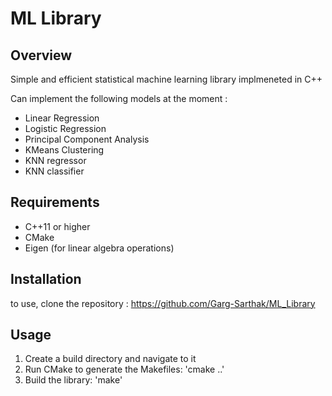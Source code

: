 # ML Library

## Overview
Simple and efficient statistical machine learning library implmeneted in C++


Can implement the following models at the moment : 
- Linear Regression
- Logistic Regression
- Principal Component Analysis
- KMeans Clustering
- KNN regressor
- KNN classifier

## Requirements
- C++11 or higher
- CMake
- Eigen (for linear algebra operations)


## Installation
to use, clone the repository : https://github.com/Garg-Sarthak/ML_Library


## Usage

1. Create a build directory and navigate to it
2. Run CMake to generate the Makefiles:
    'cmake ..'
3. Build the library:
    'make'
